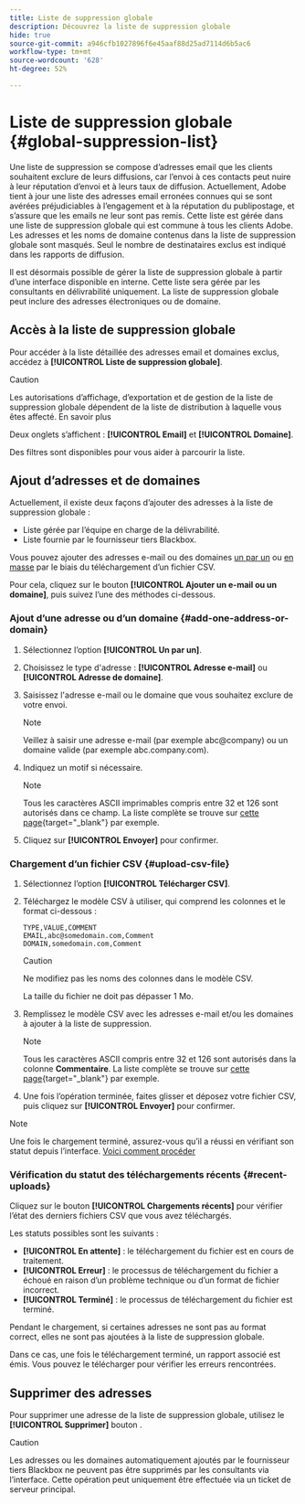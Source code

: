 ```yaml
---
title: Liste de suppression globale
description: Découvrez la liste de suppression globale
hide: true
source-git-commit: a946cfb1027896f6e45aaf88d25ad7114d6b5ac6
workflow-type: tm+mt
source-wordcount: '628'
ht-degree: 52%

---
```


# Liste de suppression globale {#global-suppression-list}

Une liste de suppression se compose d’adresses email que les clients souhaitent exclure de leurs diffusions, car l’envoi à ces contacts peut nuire à leur réputation d’envoi et à leurs taux de diffusion. Actuellement, Adobe tient à jour une liste des adresses email erronées connues qui se sont avérées préjudiciables à l’engagement et à la réputation du publipostage, et s’assure que les emails ne leur sont pas remis. Cette liste est gérée dans une liste de suppression globale qui est commune à tous les clients Adobe. Les adresses et les noms de domaine contenus dans la liste de suppression globale sont masqués. Seul le nombre de destinataires exclus est indiqué dans les rapports de diffusion.

Il est désormais possible de gérer la liste de suppression globale à partir d’une interface disponible en interne. Cette liste sera gérée par les consultants en délivrabilité uniquement. La liste de suppression globale peut inclure des adresses électroniques ou de domaine.

## Accès à la liste de suppression globale

Pour accéder à la liste détaillée des adresses email et domaines exclus, accédez à **[!UICONTROL Liste de suppression globale]**.

>[!CAUTION]
>
>Les autorisations d’affichage, d’exportation et de gestion de la liste de suppression globale dépendent de la liste de distribution à laquelle vous êtes affecté. En savoir plus

Deux onglets s’affichent : **[!UICONTROL Email]** et **[!UICONTROL Domaine]**.

Des filtres sont disponibles pour vous aider à parcourir la liste.

## Ajout d’adresses et de domaines

Actuellement, il existe deux façons d’ajouter des adresses à la liste de suppression globale :

* Liste gérée par l’équipe en charge de la délivrabilité.
* Liste fournie par le fournisseur tiers Blackbox.

Vous pouvez ajouter des adresses e-mail ou des domaines [un par un](#add-one-address-or-domain) ou [en masse](#upload-csv-file) par le biais du téléchargement d’un fichier CSV.

Pour cela, cliquez sur le bouton **[!UICONTROL Ajouter un e-mail ou un domaine]**, puis suivez l’une des méthodes ci-dessous.

### Ajout d’une adresse ou d’un domaine {#add-one-address-or-domain}

1. Sélectionnez l’option **[!UICONTROL Un par un]**.

1. Choisissez le type d&#39;adresse : **[!UICONTROL Adresse e-mail]** ou **[!UICONTROL Adresse de domaine]**.

1. Saisissez l&#39;adresse e-mail ou le domaine que vous souhaitez exclure de votre envoi.

   >[!NOTE]
   >
   >Veillez à saisir une adresse e-mail (par exemple abc@company) ou un domaine valide (par exemple abc.company.com).

1. Indiquez un motif si nécessaire.

   >[!NOTE]
   >
   >Tous les caractères ASCII imprimables compris entre 32 et 126 sont autorisés dans ce champ. La liste complète se trouve sur [cette page](https://en.wikipedia.org/wiki/Wikipedia:ASCII#ASCII_printable_characters){target="_blank"} par exemple.

1. Cliquez sur **[!UICONTROL Envoyer]** pour confirmer.

### Chargement d’un fichier CSV {#upload-csv-file}

1. Sélectionnez l’option **[!UICONTROL Télécharger CSV]**.

1. Téléchargez le modèle CSV à utiliser, qui comprend les colonnes et le format ci-dessous :

   ```
   TYPE,VALUE,COMMENT
   EMAIL,abc@somedomain.com,Comment
   DOMAIN,somedomain.com,Comment
   ```
   >[!CAUTION]
   >
   >Ne modifiez pas les noms des colonnes dans le modèle CSV.
   >
   >La taille du fichier ne doit pas dépasser 1 Mo.

1. Remplissez le modèle CSV avec les adresses e-mail et/ou les domaines à ajouter à la liste de suppression.

   >[!NOTE]
   >
   >Tous les caractères ASCII compris entre 32 et 126 sont autorisés dans la colonne **Commentaire**. La liste complète se trouve sur [cette page](https://en.wikipedia.org/wiki/Wikipedia:ASCII#ASCII_printable_characters){target="_blank"} par exemple.

1. Une fois l’opération terminée, faites glisser et déposez votre fichier CSV, puis cliquez sur **[!UICONTROL Envoyer]** pour confirmer.

>[!NOTE]
>
>Une fois le chargement terminé, assurez-vous qu’il a réussi en vérifiant son statut depuis l’interface. [Voici comment procéder](#recent-uploads)

### Vérification du statut des téléchargements récents {#recent-uploads}

Cliquez sur le bouton **[!UICONTROL Chargements récents]** pour vérifier l’état des derniers fichiers CSV que vous avez téléchargés.

Les statuts possibles sont les suivants :

* **[!UICONTROL En attente]** : le téléchargement du fichier est en cours de traitement.
* **[!UICONTROL Erreur]** : le processus de téléchargement du fichier a échoué en raison d’un problème technique ou d’un format de fichier incorrect.
* **[!UICONTROL Terminé]** : le processus de téléchargement du fichier est terminé.

Pendant le chargement, si certaines adresses ne sont pas au format correct, elles ne sont pas ajoutées à la liste de suppression globale.

Dans ce cas, une fois le téléchargement terminé, un rapport associé est émis. Vous pouvez le télécharger pour vérifier les erreurs rencontrées.

## Supprimer des adresses

Pour supprimer une adresse de la liste de suppression globale, utilisez le **[!UICONTROL Supprimer]** bouton .

>[!CAUTION]
>
>Les adresses ou les domaines automatiquement ajoutés par le fournisseur tiers Blackbox ne peuvent pas être supprimés par les consultants via l’interface. Cette opération peut uniquement être effectuée via un ticket de serveur principal.

